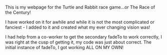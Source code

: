 This is my webpage for the Turtle and Rabbit race game...or The Race of the Century!

I have worked on it for awhile and while it is not the most complicated or fanciest - I added to it and created what my ever
changing vision was!

I had help from a co-worker to get the secondary fadeTo to work correctly, I was right at the cusp of getting it, my code was
just about correct.  The initial instance of fadeTo, I got working ALL ON MY OWN! 
